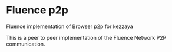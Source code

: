 # Fluence p2p
Fluence implementation of Browser p2p for kezzaya

This is a peer to peer implementation of the Fluence Network P2P communication.


